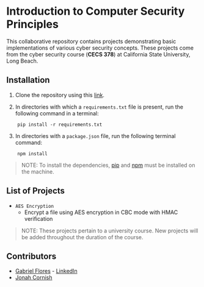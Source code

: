 # Introduction to Computer Security Principles

This collaborative repository contains projects demonstrating basic implementations of various cyber security concepts. These projects come from the cyber security course (__CECS 378__) at California State University, Long Beach.

## Installation

1. Clone the repository using this [link](https://github.com/beachcoder25/378PartnerRepo.git).

2. In directories with which a `requirements.txt` file is present, run the following command in a terminal:
```
    pip install -r requirements.txt
```

3. In directories with a `package.json` file, run the following terminal command:
```
    npm install
```

> NOTE: To install the dependencies, [pip](https://pip.pypa.io/en/stable/installing/) and [npm](https://www.npmjs.com/get-npm) must be installed on the machine.

## List of Projects

* `AES Encryption`
    * Encrypt a file using AES encryption in CBC mode with HMAC verification

> NOTE: These projects pertain to a university course. New projects will be added throughout the duration of the course.

## Contributors

* [Gabriel Flores](https://github.com/rgabeflores) - [LinkedIn](https://www.linkedin.com/in/rgabrielflores/)
* [Jonah Cornish](https://github.com/beachcoder25)
